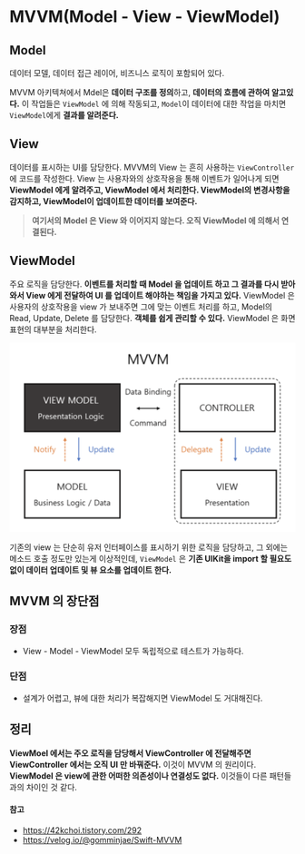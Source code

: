 # MVVM(Model - View - ViewModel)

## Model
데이터 모델, 데이터 접근 레이어, 비즈니스 로직이 포함되어 있다.

MVVM 아키텍쳐에서 Mdel은 <b>데이터 구조를 정의</b>하고, <b>데이터의 흐름에 관하여 알고있다.</b> 이 작업들은  ```ViewModel``` 에 의해 작동되고, ```Model```이 데이터에 대한 작업을 마치면 ```ViewModel```에게 <b>결과를 알려준다.</b>

## View 
데이터를 표시하는 UI를 담당한다.
MVVM의 View 는 흔히 사용하는 ```ViewController``` 에 코드를 작성한다.
View 는 사용자와의 상호작용을 통해 이벤트가 일어나게 되면 <b>ViewModel 에게 알려주고, ViewModel 에서 처리한다. ViewModel의 변경사항을 감지하고, ViewModel이 업데이트한 데이터를 보여준다.</b>
> <b>여기서의 Model 은 View 와 이어지지 않는다. 오직 ViewModel 에 의해서 연결된다.</b>

## ViewModel
주요 로직을 담당한다. <b>이벤트를 처리할 때 Model 을 업데이트 하고 그 결과를 다시 받아와서 View 에게 전달하여 UI 를 업데이트 해야하는 책임을 가지고 있다.</b>
ViewModel 은 사용자의 상호작용을 view 가 보내주면 그에 맞는 이벤트 처리를 하고,
 Model의 Read, Update,  Delete 를 담당한다.
<b>객체를 쉽게 관리할 수 있다.</b> ViewModel 은 화면 표현의 대부분을 처리한다. 

<img src="../../Image/MVVM-img.png">

기존의 view 는 단순히 유저 인터페이스를 표시하기 위한 로직을 담당하고, 그 외에는 메소드 호출 정도만 있는게 이상적인데, 
```ViewModel``` 은 <b>기존 UIKit을 import 할 필요도 없이 데이터 업데이트 및 뷰 요소를 업데이트 한다.</b>


## MVVM 의 장단점

### 장점
- View - Model - ViewModel 모두 독립적으로 테스트가 가능하다.

### 단점 
- 설계가 어렵고, 뷰에 대한 처리가 복잡해지면 ViewModel 도 거대해진다.

## 정리
<b>ViewMoel 에서는 주오 로직을 담당해서 ViewController 에 전달해주면 ViewController 에서는 오직 UI 만 바꿔준다.</b> 이것이 MVVM 의 원리이다.
<b>ViewModel 은 view에 관한 어떠한 의존성이나 연결성도 없다.</b> 이것들이 다른 패턴들과의 차이인 것 같다.


 #### 참고
 - https://42kchoi.tistory.com/292
 - https://velog.io/@gomminjae/Swift-MVVM